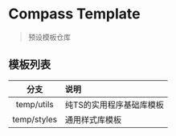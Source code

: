 # Compass Template
> 预设模板仓库

## 模板列表

|     分支      | 说明            |
|:-----------:|:--------------|
| temp/utils  | 纯TS的实用程序基础库模板 |
| temp/styles | 通用样式库模板       |
